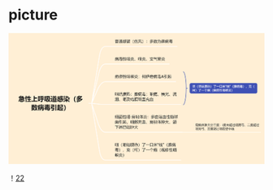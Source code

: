 # picture

![上感](https://github.com/goaway0906/picture/blob/main/%E4%B8%8A%E6%84%9F.png)

！[22](https://github.com/goaway0906/picture/blob/main/logo2.jpg)
